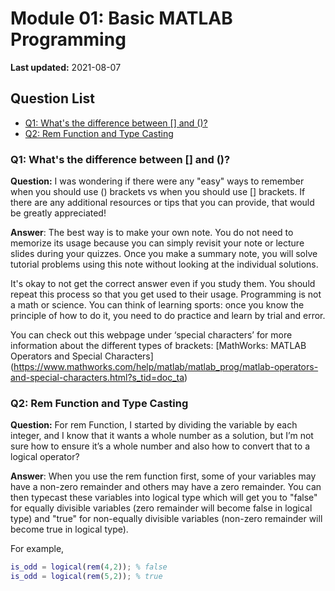 # Module 01: Basic MATLAB Programming

**Last updated:** 2021-08-07

## Question List
- [Q1: What's the difference between \[\] and ()?](#Q1)
- [Q2: Rem Function and Type Casting](#Q2)

### Q1: What's the difference between [] and ()? <a name="Q1"></a> 
**Question:** I was wondering if there were any "easy" ways to remember when you should use () brackets vs when you should use [] brackets.  If there are any additional resources or tips that you can provide, that would be greatly appreciated!

**Answer**: The best way is to make your own note. You do not need to memorize its usage because you can simply revisit your note or lecture slides during your quizzes. Once you make a summary note, you will solve tutorial problems using this note without looking at the individual solutions. 

It's okay to not get the correct answer even if you study them. You should repeat this process so that you get used to their usage. Programming is not a math or science. You can think of learning sports: once you know the principle of how to do it, you need to do practice and learn by trial and error.

You can check out this webpage under ‘special characters’ for more information about the different types of brackets: [MathWorks: MATLAB Operators and Special Characters] (https://www.mathworks.com/help/matlab/matlab_prog/matlab-operators-and-special-characters.html?s_tid=doc_ta) 

### Q2: Rem Function and Type Casting <a name="Q2"></a> 
**Question:** For rem Function, I started by dividing the variable by each integer, and I know that it wants a whole number as a solution, but I’m not sure how to ensure it’s a whole number and also how to convert that to a logical operator?

**Answer**: When you use the rem function first, some of your variables may have a non-zero remainder and others may have a zero remainder. You can then typecast these variables into logical type which will get you to "false" for equally divisible variables (zero remainder will become false  in logical type) and "true" for non-equally divisible variables (non-zero remainder will become true in logical type). 

For example,

```matlab
is_odd = logical(rem(4,2)); % false
is_odd = logical(rem(5,2)); % true 
```